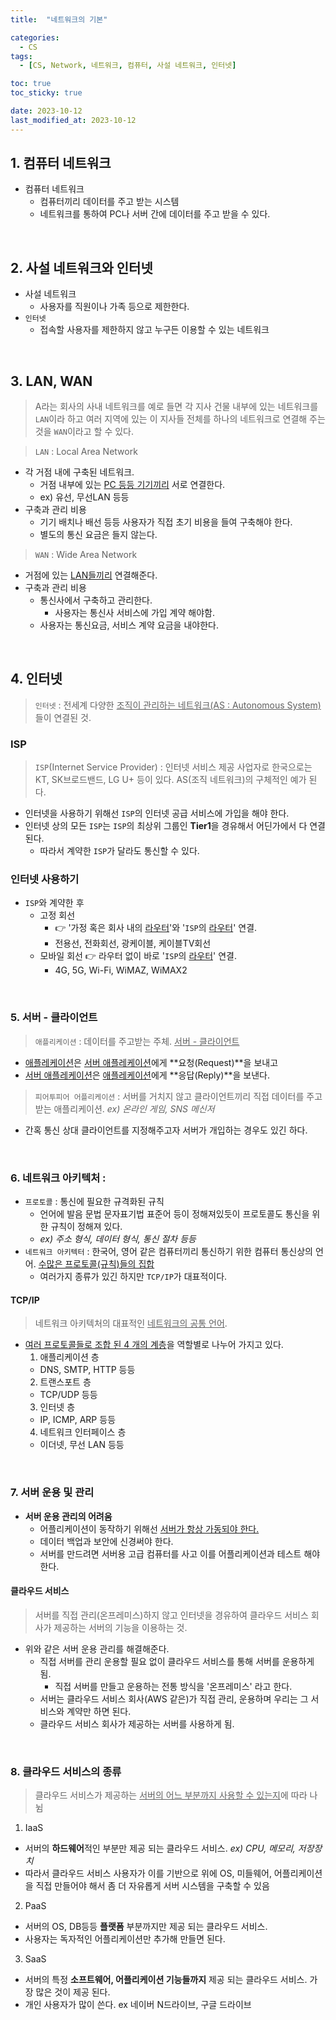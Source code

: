 ```yaml
---
title:  "네트워크의 기본" 

categories:
  - CS
tags:
  - [CS, Network, 네트워크, 컴퓨터, 사설 네트워크, 인터넷]

toc: true
toc_sticky: true

date: 2023-10-12
last_modified_at: 2023-10-12
---
```


## 1. 컴퓨터 네트워크

- 컴퓨터 네트워크
  - 컴퓨터끼리 데이터를 주고 받는 시스템
  - 네트워크를 통하여 PC나 서버 간에 데이터를 주고 받을 수 있다.

<br>

## 2. 사설 네트워크와 인터넷

- 사설 네트워크
  - 사용자를 직원이나 가족 등으로 제한한다.
- `인터넷`
  - 접속할 사용자를 제한하지 않고 누구든 이용할 수 있는 네트워크

<br>

## 3. LAN, WAN

> A라는 회사의 사내 네트워크를 예로 들면 각 지사 건물 내부에 있는 네트워크를 `LAN`이라 하고 여러 지역에 있는 이 지사들 전체를 하나의 네트워크로 연결해 주는 것을 `WAN`이라고 할 수 있다.

> `LAN` : Local Area Network
- 각 거점 내에 구축된 네트워크.
  - 거점 내부에 있는 <u>PC 등등 기기끼리</u> 서로 연결한다.
  - ex) 유선, 무선LAN 등등
- 구축과 관리 비용
  - 기기 배치나 배선 등등 사용자가 직접 초기 비용을 들여 구축해야 한다.
  - 별도의 통신 요금은 들지 않는다.

> `WAN` : Wide Area Network
- 거점에 있는 <u>LAN들끼리</u> 연결해준다.
- 구축과 관리 비용
  - 통신사에서 구축하고 관리한다.
    - 사용자는 통신사 서비스에 가입 계약 해야함.
  - 사용자는 통신요금, 서비스 계약 요금을 내야한다.

<br>

## 4. 인터넷 

> `인터넷` : 전세계 다양한 <u>조직이 관리하는 네트워크(AS : Autonomous System)</u>들이 연결된 것. 

### ISP

> `ISP`(Internet Service Provider) : 인터넷 서비스 제공 사업자로 한국으로는 KT, SK브로드밴드, LG U+ 등이 있다. AS(조직 네트워크)의 구체적인 예가 된다. 

- 인터넷을 사용하기 위해선 `ISP`의 인터넷 공급 서비스에 가입을 해야 한다.
- 인터넷 상의 모든 `ISP`는 `ISP`의 최상위 그룹인 **Tier1**을 경유해서 어딘가에서 다 연결 된다.
  - 따라서 계약한 `ISP`가 달라도 통신할 수 있다.

### 인터넷 사용하기

- `ISP`와 계약한 후
  - 고정 회선 
    - 👉 '가정 혹은 회사 내의 <u>라우터</u>'와 '`ISP`의 <u>라우터</u>' 연결.
    - 전용선, 전화회선, 광케이블, 케이블TV회선
  - 모바일 회선 👉 라우터 없이 바로 '`ISP`의 <u>라우터</u>' 연결.
    - 4G, 5G, Wi-Fi, WiMAZ, WiMAX2 

<br>

### 5. 서버 - 클라이언트

> `애플리케이션` : 데이터를 주고받는 주체. <u>서버 - 클라이언트</u>

- <u>애플레케이션</u>은 <u>서버 애플레케이션</u>에게 **요청(Request)**을 보내고 
- <u>서버 애플레케이션</u>은 <u>애플레케이션</u>에게 **응답(Reply)**을 보낸다.

> `피어투피어 어플리케이션` : 서버를 거치지 않고 클라이언트끼리 직접 데이터를 주고 받는 애플리케이션. *ex) 온라인 게임, SNS 메신저*

- 간혹 통신 상대 클라이언트를 지정해주고자 서버가 개입하는 경우도 있긴 하다.

<br>

### 6. 네트워크 아키텍처 : 

- `프로토콜` : 통신에 필요한 규격화된 규칙
  - 언어에 발음 문법 문자표기법 표준어 등이 정해져있듯이 프로토콜도 통신을 위한 규칙이 정해져 있다.
  - *ex) 주소 형식, 데이터 형식, 통신 절차 등등*
- `네트워크 아키텍터` : 한국어, 영어 같은 컴퓨터끼리 통신하기 위한 컴퓨터 통신상의 언어. <u>수많은 프로토콜(규칙)들의 집합</u>
  - 여러가지 종류가 있긴 하지만 `TCP/IP`가 대표적이다.

#### TCP/IP

> 네트워크 아키텍처의 대표적인 <u>네트워크의 공통 언어</u>. 

- <u>여러 프로토콜들로 조합 된 4 개의 계층</u>을 역할별로 나누어 가지고 있다.
  1. 애플리케이션 층
    - DNS, SMTP, HTTP 등등
  2. 트랜스포트 층
    - TCP/UDP 등등 
  3. 인터넷 층
    - IP, ICMP, ARP 등등
  4. 네트워크 인터페이스 층
    - 이더넷, 무선 LAN 등등

<br>

### 7. 서버 운용 및 관리

- **서버 운용 관리의 어려움**
  - 어플리케이션이 동작하기 위해선 <u>서버가 항상 가동되야 한다.</u>
  - 데이터 백업과 보안에 신경써야 한다.
  - 서버를 만드려면 서버용 고급 컴퓨터를 사고 이를 어플리케이션과 테스트 해야 한다.

#### 클라우드 서비스

> 서버를 직접 관리(온프레미스)하지 않고 인터넷을 경유하여 클라우드 서비스 회사가 제공하는 서버의 기능을 이용하는 것.

- 위와 같은 서버 운용 관리를 해결해준다. 
  - 직접 서버를 관리 운용할 필요 없이 클라우드 서비스를 통해 서버를 운용하게 됨.
    - 직접 서버를 만들고 운용하는 전통 방식을 '온프레미스' 라고 한다.
  - 서버는 클라우드 서비스 회사(AWS 같은)가 직접 관리, 운용하며 우리는 그 서비스와 계약만 하면 된다.
  - 클라우드 서비스 회사가 제공하는 서버를 사용하게 됨.

<br>

### 8. 클라우드 서비스의 종류

> 클라우드 서비스가 제공하는 <u>서버의 어느 부분까지 사용할 수 있는지</u>에 따라 나뉨

1. IaaS
  - 서버의 **하드웨어**적인 부분만 제공 되는 클라우드 서비스. *ex) CPU, 메모리, 저장장치*
  - 따라서 클라우드 서비스 사용자가 이를 기반으로 위에 OS, 미들웨어, 어플리케이션을 직접 만들어야 해서 좀 더 자유롭게 서버 시스템을 구축할 수 있음
2. PaaS
  - 서버의 OS, DB등등 **플랫폼** 부분까지만 제공 되는 클라우드 서비스.
  - 사용자는 독자적인 어플리케이션만 추가해 만들면 된다.
3. SaaS
  - 서버의 특정 **소프트웨어, 어플리케이션 기능들까지** 제공 되는 클라우드 서비스. 가장 많은 것이 제공 된다.
  - 개인 사용자가 많이 쓴다. ex 네이버 N드라이브, 구글 드라이브